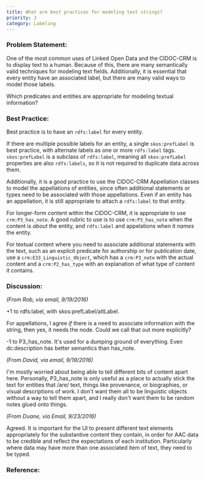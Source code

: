```yaml
---
title: What are best practices for modeling text strings?
priority: 2
category: Labeling
---
```

### Problem Statement:

One of the most common uses of Linked Open Data and the CIDOC-CRM is to display text to a human. Because of this, there are many semantically valid techniques for modeling text fields.  Additionally, it is essential that every entity have an associated label, but there are many valid ways to  model those labels.

Which predicates and entities are appropriate for modeling textual information?

### Best Practice:

Best practice is to have an `rdfs:label` for every entity.  

If there are multiple possible labels for an entity, a single `skos:prefLabel` is best practice, with alternate labels as one or more `rdfs:label` tags.  `skos:prefLabel` is a subclass of `rdfs:label`, meaning all `skos:prefLabel` properties are also `rdfs:labels`, so it is not required to duplicate data across them.

Additionally, it is a good practice to use the CIDOC-CRM Appellation classes to model the appellations of entities, since often additional statements or types need to be associated with those appellations.  Even if an entity has an appellation, it is still appropriate to attach a `rdfs:label` to that entity.

For longer-form content within the CIDOC-CRM, it is appropriate to use `crm:P3_has_note`. A good rubric to use is to use `crm:P3_has_note` when the content is *about* the entity, and `rdfs:label` and appelations when it *names* the entity.  

For textual content where you need to associate additional statements with the text, such as an explicit predicate for authorship or for publication date, use a `crm:E33_Linguistic_Object`, which has a `crm:P3_note` with the actual content and a `crm:P2_has_type` with an explanation of what type of content it contains.

### Discussion:

*(From Rob, via email, 9/19/2016)*

+1 to rdfs:label, with skos:prefLabel/altLabel.

For appellations, I agree *if* there is a need to associate information with the string, then yes, it needs the node. Could we call that out more explicitly?

-1 to P3_has_note.  It's used for a dumping ground of everything.  Even dc:description has better semantics than has_note.

*(From David, via email, 9/19/2016)*

I'm mostly worried about being able to tell different bits of content apart here.  Personally, P3_has_note is only useful as a place to actually stick the text for entities that /are/ text, things like provenance, or biographies, or visual descriptions of work.  I don't want them all to be linguistic objects without a way to tell them apart, and I really don't want them to be random notes glued onto things.

*(From Duane, via Email, 9/23/2016)*

Agreed. It is important for the UI to present different text elements appropriately for the substantive content they contain, in order for AAC data to be credible and reflect the expectations of each institution. Particularly where data may have more than one associated item of text, they need to be typed.

### Reference:

